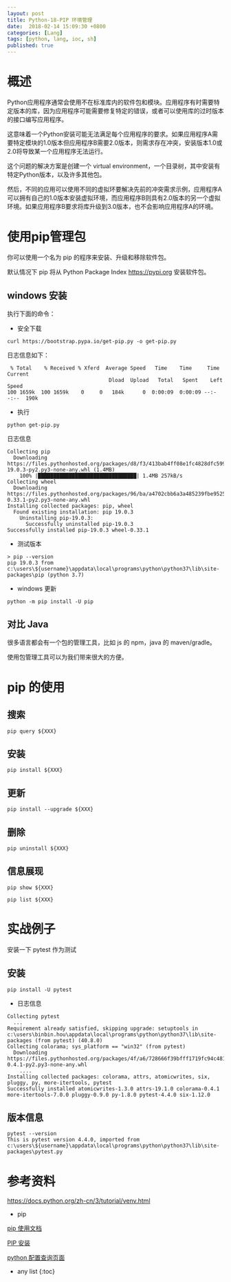 ```yaml
---
layout: post
title: Python-18-PIP 环境管理
date:  2018-02-14 15:09:30 +0800
categories: [Lang]
tags: [python, lang, ioc, sh]
published: true
---
```


# 概述

Python应用程序通常会使用不在标准库内的软件包和模块。应用程序有时需要特定版本的库，因为应用程序可能需要修复特定的错误，或者可以使用库的过时版本的接口编写应用程序。

这意味着一个Python安装可能无法满足每个应用程序的要求。如果应用程序A需要特定模块的1.0版本但应用程序B需要2.0版本，则需求存在冲突，安装版本1.0或2.0将导致某一个应用程序无法运行。

这个问题的解决方案是创建一个 virtual environment，一个目录树，其中安装有特定Python版本，以及许多其他包。

然后，不同的应用可以使用不同的虚拟环要解决先前的冲突需求示例，应用程序A可以拥有自己的1.0版本安装虚拟环境，而应用程序B则具有2.0版本的另一个虚拟环境。如果应用程序B要求将库升级到3.0版本，也不会影响应用程序A的环境。

# 使用pip管理包

你可以使用一个名为 pip 的程序来安装、升级和移除软件包。

默认情况下 pip 将从 Python Package Index <https://pypi.org> 安装软件包。

## windows 安装

执行下面的命令：

- 安全下载

```
curl https://bootstrap.pypa.io/get-pip.py -o get-pip.py
```

日志信息如下：

```
 % Total    % Received % Xferd  Average Speed   Time    Time     Time  Current
                                 Dload  Upload   Total   Spent    Left  Speed
100 1659k  100 1659k    0     0   184k      0  0:00:09  0:00:09 --:--:--  190k
```

- 执行

```
python get-pip.py
```

日志信息

```
Collecting pip
  Downloading https://files.pythonhosted.org/packages/d8/f3/413bab4ff08e1fc4828dfc59996d721917df8e8583ea85385d51125dceff/pip-19.0.3-py2.py3-none-any.whl (1.4MB)
    100% |████████████████████████████████| 1.4MB 257kB/s
Collecting wheel
  Downloading https://files.pythonhosted.org/packages/96/ba/a4702cbb6a3a485239fbe9525443446203f00771af9ac000fa3ef2788201/wheel-0.33.1-py2.py3-none-any.whl
Installing collected packages: pip, wheel
  Found existing installation: pip 19.0.3
    Uninstalling pip-19.0.3:
      Successfully uninstalled pip-19.0.3
Successfully installed pip-19.0.3 wheel-0.33.1
```

- 测试版本

```
> pip --version
pip 19.0.3 from c:\users\${username}\appdata\local\programs\python\python37\lib\site-packages\pip (python 3.7)
```

- windows 更新

```
python -m pip install -U pip
```

## 对比 Java

很多语言都会有一个包的管理工具，比如 js 的 npm，java 的 maven/gradle。

使用包管理工具可以为我们带来很大的方便。

# pip 的使用

## 搜索

```
pip query ${XXX}
```

## 安装

```
pip install ${XXX}
```


## 更新

```
pip install --upgrade ${XXX}
```

## 删除

```
pip uninstall ${XXX}
```

## 信息展现

```
pip show ${XXX}
```

```
pip list ${XXX}
```

# 实战例子

安装一下 pytest 作为测试

## 安装

```
pip install -U pytest
```

- 日志信息

```
Collecting pytest
  ...
Requirement already satisfied, skipping upgrade: setuptools in c:\users\binbin.hou\appdata\local\programs\python\python37\lib\site-packages (from pytest) (40.8.0)
Collecting colorama; sys_platform == "win32" (from pytest)
  Downloading https://files.pythonhosted.org/packages/4f/a6/728666f39bfff1719fc94c481890b2106837da9318031f71a8424b662e12/colorama-0.4.1-py2.py3-none-any.whl
    ....
Installing collected packages: colorama, attrs, atomicwrites, six, pluggy, py, more-itertools, pytest
Successfully installed atomicwrites-1.3.0 attrs-19.1.0 colorama-0.4.1 more-itertools-7.0.0 pluggy-0.9.0 py-1.8.0 pytest-4.4.0 six-1.12.0
```

## 版本信息

```
pytest --version
This is pytest version 4.4.0, imported from c:\users\${username}\appdata\local\programs\python\python37\lib\site-packages\pytest.py
```

# 参考资料

https://docs.python.org/zh-cn/3/tutorial/venv.html

- pip 

[pip 使用文档](https://pip.pypa.io/en/stable/)

[PIP 安装](https://pip.pypa.io/en/stable/installing/)

[python 配置查询页面](https://pypi.org/search/?q=pip)

* any list
{:toc}